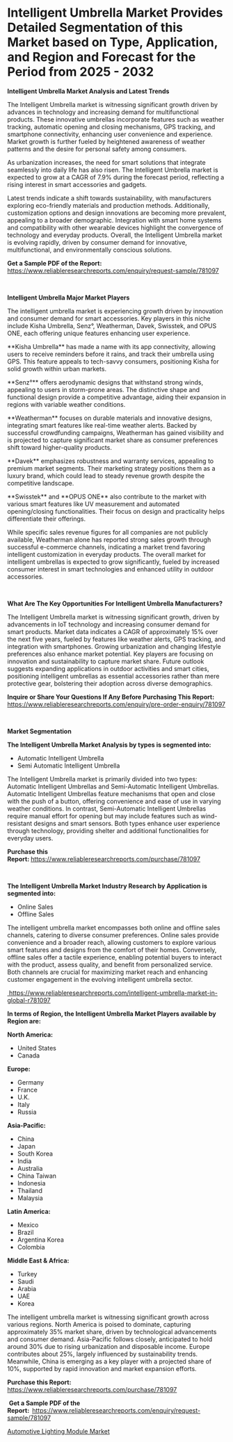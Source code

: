 <p><h1>Intelligent Umbrella Market Provides Detailed Segmentation of this Market based on Type, Application, and Region and Forecast for the Period from 2025 - 2032</h1></p><p><strong>Intelligent Umbrella Market Analysis and Latest Trends</strong></p>
<p><p>The Intelligent Umbrella market is witnessing significant growth driven by advances in technology and increasing demand for multifunctional products. These innovative umbrellas incorporate features such as weather tracking, automatic opening and closing mechanisms, GPS tracking, and smartphone connectivity, enhancing user convenience and experience. Market growth is further fueled by heightened awareness of weather patterns and the desire for personal safety among consumers.</p><p>As urbanization increases, the need for smart solutions that integrate seamlessly into daily life has also risen. The Intelligent Umbrella market is expected to grow at a CAGR of 7.9% during the forecast period, reflecting a rising interest in smart accessories and gadgets. </p><p>Latest trends indicate a shift towards sustainability, with manufacturers exploring eco-friendly materials and production methods. Additionally, customization options and design innovations are becoming more prevalent, appealing to a broader demographic. Integration with smart home systems and compatibility with other wearable devices highlight the convergence of technology and everyday products. Overall, the Intelligent Umbrella market is evolving rapidly, driven by consumer demand for innovative, multifunctional, and environmentally conscious solutions.</p></p>
<p><strong>Get a Sample PDF of the Report:&nbsp;</strong> <a href="https://www.reliableresearchreports.com/enquiry/request-sample/781097?utm_campaign=3020&utm_medium=2&utm_source=Github&utm_content=ia&utm_term=26032025&utm_id=intelligent-umbrella">https://www.reliableresearchreports.com/enquiry/request-sample/781097</a></p>
<p>&nbsp;</p>
<p><strong>Intelligent Umbrella Major Market Players</strong></p>
<p><p>The intelligent umbrella market is experiencing growth driven by innovation and consumer demand for smart accessories. Key players in this niche include Kisha Umbrella, Senz°, Weatherman, Davek, Swisstek, and OPUS ONE, each offering unique features enhancing user experience.</p><p>**Kisha Umbrella** has made a name with its app connectivity, allowing users to receive reminders before it rains, and track their umbrella using GPS. This feature appeals to tech-savvy consumers, positioning Kisha for solid growth within urban markets.</p><p>**Senz°** offers aerodynamic designs that withstand strong winds, appealing to users in storm-prone areas. The distinctive shape and functional design provide a competitive advantage, aiding their expansion in regions with variable weather conditions.</p><p>**Weatherman** focuses on durable materials and innovative designs, integrating smart features like real-time weather alerts. Backed by successful crowdfunding campaigns, Weatherman has gained visibility and is projected to capture significant market share as consumer preferences shift toward higher-quality products.</p><p>**Davek** emphasizes robustness and warranty services, appealing to premium market segments. Their marketing strategy positions them as a luxury brand, which could lead to steady revenue growth despite the competitive landscape.</p><p>**Swisstek** and **OPUS ONE** also contribute to the market with various smart features like UV measurement and automated opening/closing functionalities. Their focus on design and practicality helps differentiate their offerings.</p><p>While specific sales revenue figures for all companies are not publicly available, Weatherman alone has reported strong sales growth through successful e-commerce channels, indicating a market trend favoring intelligent customization in everyday products. The overall market for intelligent umbrellas is expected to grow significantly, fueled by increased consumer interest in smart technologies and enhanced utility in outdoor accessories.</p></p>
<p>&nbsp;</p>
<p><strong>What Are The Key Opportunities For Intelligent Umbrella Manufacturers?</strong></p>
<p><p>The Intelligent Umbrella market is witnessing significant growth, driven by advancements in IoT technology and increasing consumer demand for smart products. Market data indicates a CAGR of approximately 15% over the next five years, fueled by features like weather alerts, GPS tracking, and integration with smartphones. Growing urbanization and changing lifestyle preferences also enhance market potential. Key players are focusing on innovation and sustainability to capture market share. Future outlook suggests expanding applications in outdoor activities and smart cities, positioning intelligent umbrellas as essential accessories rather than mere protective gear, bolstering their adoption across diverse demographics.</p></p>
<p><strong>Inquire or Share Your Questions If Any Before Purchasing This Report:</strong> <a href="https://www.reliableresearchreports.com/enquiry/pre-order-enquiry/781097?utm_campaign=3020&utm_medium=2&utm_source=Github&utm_content=ia&utm_term=26032025&utm_id=intelligent-umbrella">https://www.reliableresearchreports.com/enquiry/pre-order-enquiry/781097</a></p>
<p>&nbsp;</p>
<p><strong>Market Segmentation</strong></p>
<p><strong>The Intelligent Umbrella Market Analysis by types is segmented into:</strong></p>
<p><ul><li>Automatic Intelligent Umbrella</li><li>Semi Automatic Intelligent Umbrella</li></ul></p>
<p><p>The Intelligent Umbrella market is primarily divided into two types: Automatic Intelligent Umbrellas and Semi-Automatic Intelligent Umbrellas. Automatic Intelligent Umbrellas feature mechanisms that open and close with the push of a button, offering convenience and ease of use in varying weather conditions. In contrast, Semi-Automatic Intelligent Umbrellas require manual effort for opening but may include features such as wind-resistant designs and smart sensors. Both types enhance user experience through technology, providing shelter and additional functionalities for everyday users.</p></p>
<p><strong>Purchase this Report:&nbsp;</strong><a href="https://www.reliableresearchreports.com/purchase/781097?utm_campaign=3020&utm_medium=2&utm_source=Github&utm_content=ia&utm_term=26032025&utm_id=intelligent-umbrella">https://www.reliableresearchreports.com/purchase/781097</a></p>
<p>&nbsp;</p>
<p><strong>The Intelligent Umbrella Market Industry Research by Application is segmented into:</strong></p>
<p><ul><li>Online Sales</li><li>Offline Sales</li></ul></p>
<p><p>The intelligent umbrella market encompasses both online and offline sales channels, catering to diverse consumer preferences. Online sales provide convenience and a broader reach, allowing customers to explore various smart features and designs from the comfort of their homes. Conversely, offline sales offer a tactile experience, enabling potential buyers to interact with the product, assess quality, and benefit from personalized service. Both channels are crucial for maximizing market reach and enhancing customer engagement in the evolving intelligent umbrella sector.</p></p>
<p><a href="https://www.reliableresearchreports.com/intelligent-umbrella-market-in-global-r781097?utm_campaign=3020&utm_medium=2&utm_source=Github&utm_content=ia&utm_term=26032025&utm_id=intelligent-umbrella">&nbsp;https://www.reliableresearchreports.com/intelligent-umbrella-market-in-global-r781097</a></p>
<p><strong>In terms of Region, the Intelligent Umbrella Market Players available by Region are:</strong></p>
<p>
    <p> <strong> North America: </strong>
        <ul>
            <li>United States</li>
            <li>Canada</li>
        </ul>
        </p> 
    <p> <strong> Europe: </strong>
        <ul>
            <li>Germany</li>
            <li>France</li>
            <li>U.K.</li>
            <li>Italy</li>
            <li>Russia</li>
        </ul>
        </p> 
    <p> <strong> Asia-Pacific: </strong>
        <ul>
            <li>China</li>
            <li>Japan</li>
            <li>South Korea</li>
            <li>India</li>
            <li>Australia</li>
            <li>China Taiwan</li>
            <li>Indonesia</li>
            <li>Thailand</li>
            <li>Malaysia</li>
        </ul>
        </p> 
    <p> <strong> Latin America: </strong>
        <ul>
            <li>Mexico</li>
            <li>Brazil</li>
            <li>Argentina Korea</li>
            <li>Colombia</li>
        </ul>
        </p> 
    <p> <strong> Middle East & Africa: </strong>
        <ul>
            <li>Turkey</li>
            <li>Saudi</li>
            <li>Arabia</li>
            <li>UAE</li>
            <li>Korea</li>
        </ul>
    </p>
    </p>
<p><p>The intelligent umbrella market is witnessing significant growth across various regions. North America is poised to dominate, capturing approximately 35% market share, driven by technological advancements and consumer demand. Asia-Pacific follows closely, anticipated to hold around 30% due to rising urbanization and disposable income. Europe contributes about 25%, largely influenced by sustainability trends. Meanwhile, China is emerging as a key player with a projected share of 10%, supported by rapid innovation and market expansion efforts.</p></p>
<p><strong>Purchase this Report: </strong><a href="https://www.reliableresearchreports.com/purchase/781097?utm_campaign=3020&utm_medium=2&utm_source=Github&utm_content=ia&utm_term=26032025&utm_id=intelligent-umbrella">https://www.reliableresearchreports.com/purchase/781097</a></p>
<p>&nbsp;<strong>Get a Sample PDF of the Report:&nbsp;&nbsp;</strong><a href="https://www.reliableresearchreports.com/enquiry/request-sample/781097?utm_campaign=3020&utm_medium=2&utm_source=Github&utm_content=ia&utm_term=26032025&utm_id=intelligent-umbrella">https://www.reliableresearchreports.com/enquiry/request-sample/781097</a></p>
<p><strong></strong></p>
<p><p><a href="https://github.com/zitanebeibit9/Market-Research-Report-List-1/blob/main/automotive-lighting-module-market.md?utm_campaign=3020&utm_medium=2&utm_source=Github&utm_content=ia&utm_term=26032025&utm_id=intelligent-umbrella">Automotive Lighting Module Market</a></p></p>